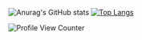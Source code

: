 ![Anurag's GitHub stats](https://github-readme-stats.vercel.app/api?username=MartixInTheMatrix&theme=dark&show_icons=true)
[![Top Langs](https://github-readme-stats.vercel.app/api/top-langs/?username=MartixInTheMatrix&theme=dark)](https://github.com/anuraghazra/github-readme-stats)

![Profile View Counter](https://komarev.com/ghpvc/?username=MartixInTheMatrix)

